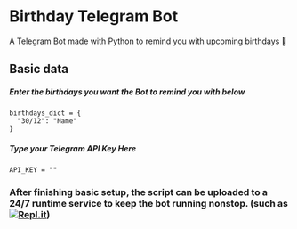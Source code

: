 # Birthday Telegram Bot
A Telegram Bot made with Python to remind you with upcoming birthdays :birthday:

## Basic data
##### Enter the birthdays you want the Bot to remind you with below
    birthdays_dict = {
      "30/12": "Name"
    }

##### Type your Telegram API Key Here
    API_KEY = ""


### After finishing basic setup, the script can be uploaded to a 24/7 runtime service to keep the bot running nonstop. (such as [![Repl.it](https://img.shields.io/badge/-Replit-F26207?logo=Replit&logoColor=white&style=flat)](https://repl.it/))
<!-- ##### For example: [**Repl.it**](https://repl.it/) -->
<!-- ##### For example: [![Repl.it](https://img.shields.io/badge/-Replit-F26207?logo=Replit&logoColor=white&style=flat)](https://repl.it/) -->

